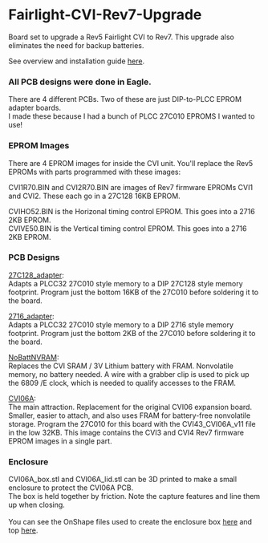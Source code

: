 # Fairlight-CVI-Rev7-Upgrade
Board set to upgrade a Rev5 Fairlight CVI to Rev7. This upgrade also eliminates the need for backup batteries.

See overview and installation guide [here](https://docs.google.com/document/d/1melksT-DwwU80pforqxVVXWFiSj0hJ2Gdj74KaH-A6M/edit?usp=sharing).

### All PCB designs were done in Eagle.

There are 4 different PCBs. Two of these are just DIP-to-PLCC EPROM adapter boards.</br>
I made these because I had a bunch of PLCC 27C010 EPROMS I wanted to use!

### EPROM Images

There are 4 EPROM images for inside the CVI unit. You'll replace the Rev5 EPROMs with parts programmed with these images:

CVI1R70.BIN and CVI2R70.BIN are images of Rev7 firmware EPROMs CVI1 and CVI2. These each go in a 27C128 16KB EPROM.

CVIHO52.BIN is the Horizonal timing control EPROM. This goes into a 2716 2KB EPROM.</br>
CVIVE50.BIN is the Vertical timing control EPROM. This goes into a 2716 2KB EPROM.

### PCB Designs

[27C128_adapter](https://oshpark.com/shared_projects/G9Li1LrF):</br>
Adapts a PLCC32 27C010 style memory to a DIP 27C128 style memory footprint.
Program just the bottom 16KB of the 27C010 before soldering it to the board.

[2716_adapter](https://oshpark.com/shared_projects/a2X7br2n):</br>
Adapts a PLCC32 27C010 style memory to a DIP 2716 style memory footprint.
Program just the bottom 2KB of the 27C010 before soldering it to the board.

[NoBattNVRAM](https://oshpark.com/shared_projects/FdYXVcIm):</br>
Replaces the CVI SRAM / 3V Lithium battery with FRAM. Nonvolatile memory, no battery needed.
A wire with a grabber clip is used to pick up the 6809 /E clock, which is needed to qualify accesses to the FRAM.

[CVI06A](https://oshpark.com/shared_projects/1o1eqgmB):</br>
The main attraction. Replacement for the original CVI06 expansion board. Smaller, easier to attach, and also uses FRAM for battery-free nonvolatile storage. Program the 27C010 for this board with the CVI43_CVI06A_v11 file in the low 32KB. This image contains the CVI3 and CVI4 Rev7 firmware EPROM images in a single part.

### Enclosure

CVI06A_box.stl and CVI06A_lid.stl can be 3D printed to make a small enclosure to protect the CVI06A PCB.</br>
The box is held together by friction. Note the capture features and line them up when closing.</br>
</br>
You can see the OnShape files used to create the enclosure box [here](https://cad.onshape.com/documents/24956ac0c366857a8c3e2111/w/adee8d27d6b88507ca310e0c/e/6c70102fddee723f7350afbb) and top [here](https://cad.onshape.com/documents/769b7af279cff9270446b3d7/w/f598dc3f7b092dcb1121a7f3/e/3ff1c2d9f7cff27cb58aa0f2).



